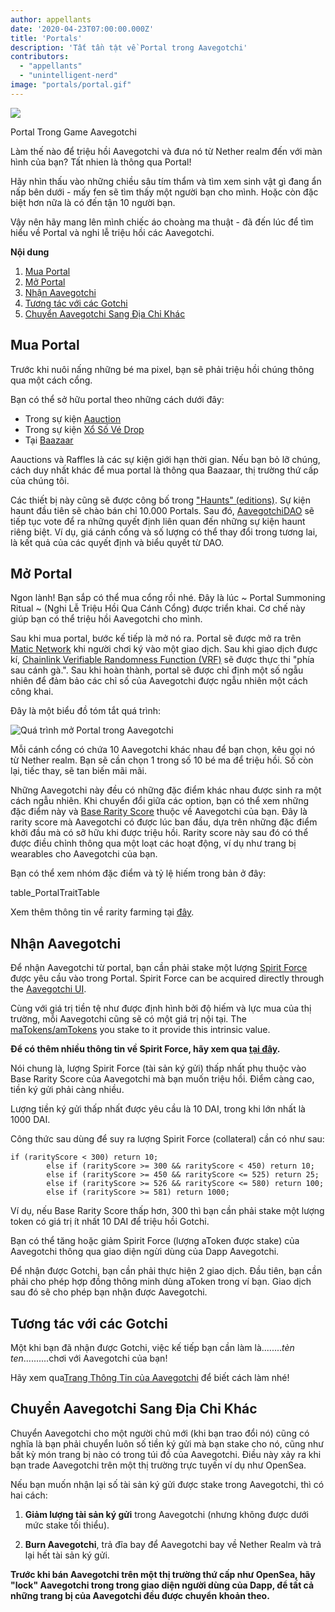 ```yaml
---
author: appellants
date: '2020-04-23T07:00:00.000Z'
title: 'Portals'
description: 'Tất tần tật về Portal trong Aavegotchi'
contributors:
  - "appellants"
  - "unintelligent-nerd"
image: "portals/portal.gif"
---
```


<div class="headerImageContainer">
<img class="headerImage" src="/portals/portal.gif">
<p class="headerImageText">Portal Trong Game Aavegotchi</p>
</div>

Làm thế nào để triệu hồi Aavegotchi và đưa nó từ Nether realm đến với màn hình của bạn? Tất nhien là thông qua Portal!

Hãy nhìn thấu vào những chiều sâu tím thẩm và tìm xem sinh vật gì đang ẩn nấp bên dưới - mấy fen sẽ tìm thấy một người bạn cho mình. Hoặc còn đặc biệt hơn nữa là có đến tận 10 người bạn.

Vậy nên hãy mang lên mình chiếc áo choàng ma thuật - đã đến lúc để tìm hiểu về Portal và nghi lễ triệu hồi các Aavegotchi. 

<div class="contentsBox">

**Nội dung**

<ol>
<li><a href=#buying-a-portal>Mua Portal</a></li>
<li><a href=#opening-your-portal>Mở Portal</a></li>
<li><a href=#claiming-an-aavegotchi>Nhận Aavegotchi</a></li>
<li><a href=#interacting-with-your-aavegotchi>Tương tác với các Gotchi</a></li>
<li><a href=#transferring-your-aavegotchi>Chuyển Aavegotchi Sang Địa Chỉ Khác</a></li>
</ol>

</div>

## Mua Portal

Trước khi nuôi nấng những bé ma pixel, bạn sẽ phải triệu hồi chúng thông qua một cách cổng.

Bạn có thể sở hữu portal theo những cách dưới đây:

* Trong sự kiện [Aauction](/aauction)
* Trong sự kiện [Xổ Số Vé Drop](/tickets)
* Tại [Baazaar](/baazaar)

Aauctions và Raffles là các sự kiện giới hạn thời gian. Nếu bạn bỏ lỡ chúng, cách duy nhất khác để mua portal là thông qua Baazaar, thị trường thứ cấp của chúng tôi.

Các thiết bị này cũng sẽ được công bố trong ["Haunts" (editions)](/haunt). Sự kiện haunt đầu tiên sẽ chào bán chỉ 10.000 Portals. Sau đó, [AavegotchiDAO](/dao) sẽ tiếp tục vote để ra những quyết định liên quan đến những sự kiện haunt riêng biệt. Ví dụ, giá cánh cổng và số lượng có thể thay đổi trong tương lai, là kết quả của các quyết định và biểu quyết từ DAO.


## Mở Portal

Ngon lành! Bạn sắp có thể mua cổng rồi nhé. Đây là lúc ~ Portal Summoning Ritual ~ (Nghi Lễ Triệu Hồi Qua Cánh Cổng) được triển khai. Cơ chế này giúp bạn có thể triệu hồi Aavegotchi cho mình.

Sau khi mua portal, bước kế tiếp là mở nó ra. Portal sẽ được mở ra trên [Matic Network](/glossary#polygon) khi người chơi ký vào một giao dịch. Sau khi giao dịch được kí, [Chainlink Verifiable Randomness Function (VRF)](/glossary#chainlink-vrf) sẽ được thực thi "phía sau cánh gà.". Sau khi hoàn thành, portal sẽ được chỉ định một số ngẫu nhiên để đảm bảo các chỉ số của Aavegotchi được ngẫu nhiên một cách công khai.

Đây là một biểu đồ tóm tắt quá trình:

<img class = "bodyImage" src = "/portals/opening-an-aavegotchi-portal.png" alt = "Quá trình mở Portal trong Aavegotchi" />

Mỗi cánh cổng có chứa 10 Aavegotchi khác nhau để bạn chọn, kêu gọi nó từ Nether realm. Bạn sẽ cần chọn 1 trong số 10 bé ma để triệu hồi. Số còn lại, tiếc thay, sẽ tan biến mãi mãi.

Những Aavegotchi này đều có những đặc điểm khác nhau được sinh ra một cách ngẫu nhiên. Khi chuyển đổi giữa các option, bạn có thể xem những đặc điểm này và [Base Rarity Score](/rarity-farming#base-rarity-score) thuộc về Aavegotchi của bạn. Đây là rarity score mà Aavegotchi có được lúc ban đầu, dựa trên những đặc điểm khởi đầu mà có sỡ hữu khi được triệu hồi. Rarity score này sau đó có thể được điều chỉnh thông qua một loạt các hoạt động, ví dụ như trang bị wearables cho Aavegotchi của bạn.

Bạn có thể xem nhóm đặc điểm và tỷ lệ hiếm trong bản ở đây:

table_PortalTraitTable


Xem thêm thông tin về rarity farming tại [đây](/rarity-farming).


## Nhận Aavegotchi

Để nhận Aavegotchi từ portal, bạn cần phải stake một lượng [Spirit Force](/spirit-force) được yêu cầu vào trong Portal. Spirit Force can be acquired directly through the [Aavegotchi UI](/spirit-force#buying-matokens-amtokens).

Cùng với giá trị tiền tệ như được định hình bởi độ hiếm và lực mua của thị trường, mỗi Aavegotchi cũng sẽ có một giá trị nội tại. The [maTokens/amTokens](/spirit-force#buying-matokens-amtokens) you stake to it provide this intrinsic value.

**Để có thêm nhiều thông tin về Spirit Force, hãy xem qua [tại đây](/spirit-force).**

Nói chung là, lượng Spirit Force (tài sản ký gửi) thấp nhất phụ thuộc vào Base Rarity Score của Aavegotchi mà bạn muốn triệu hồi. Điểm càng cao, tiền ký gửi phải càng nhiều.

Lượng tiền ký gửi thấp nhất được yêu cầu là 10 DAI, trong khi lớn nhất là 1000 DAI.

Công thức sau dùng để suy ra lượng Spirit Force (collateral) cần có như sau:

```
if (rarityScore < 300) return 10;
        else if (rarityScore >= 300 && rarityScore < 450) return 10;
        else if (rarityScore >= 450 && rarityScore <= 525) return 25;
        else if (rarityScore >= 526 && rarityScore <= 580) return 100;
        else if (rarityScore >= 581) return 1000;
```

Ví dụ, nếu Base Rarity Score thấp hơn, 300 thì bạn cần phải stake một lượng token có giá trị ít nhất 10 DAI để triệu hồi Gotchi.

Bạn có thể tăng hoặc giảm Spirit Force (lượng aToken được stake) của Aavegotchi thông qua giao diện ngừi dùng của Dapp Aavegotchi.

Để nhận được Gotchi, bạn cần phải thực hiện 2 giao dịch. Đầu tiên, bạn cần phải cho phép hợp đồng thông minh dùng aToken trong ví bạn. Giao dịch sau đó sẽ cho phép bạn nhận được Aavegotchi.

## Tương tác với các Gotchi

Một khi bạn đã nhận được Gotchi, việc kế tiếp bạn cần làm là........*tèn ten*..........chơi với Aavegotchi của bạn!

Hãy xem qua[Trang Thông Tin của Aavegotchi](/aavegotchi-profile) để biết cách làm nhé!

## Chuyển Aavegotchi Sang Địa Chỉ Khác

Chuyển Aavegotchi cho một người chủ mới (khi bạn trao đổi nó) cũng có nghĩa là bạn phải chuyển luôn số tiền ký gửi mà bạn stake cho nó, cũng như bất kỳ món trang bị nào có trong túi đồ của Aavegotchi. Điều này xảy ra khi bạn trade Aavegotchi trên một thị trường trực tuyến ví dụ như OpenSea.

Nếu bạn muốn nhận lại số tài sản ký gửi được stake trong Aavegotchi, thì có hai cách:

1. **Giảm lượng tài sản ký gửi** trong Aavegotchi (nhưng không được dưới mức stake tối thiểu).

2. **Burn Aavegotchi**, trả đĩa bay để Aavegotchi bay về Nether Realm và trả lại hết tài sản ký gửi.

**Trước khi bán Aavegotchi trên một thị trường thứ cấp như OpenSea, hãy "lock" Aavegotchi trong trong giao diện người dùng của Dapp, để tất cả những trang bị của Aavegotchi đều được chuyển khoản theo.**
